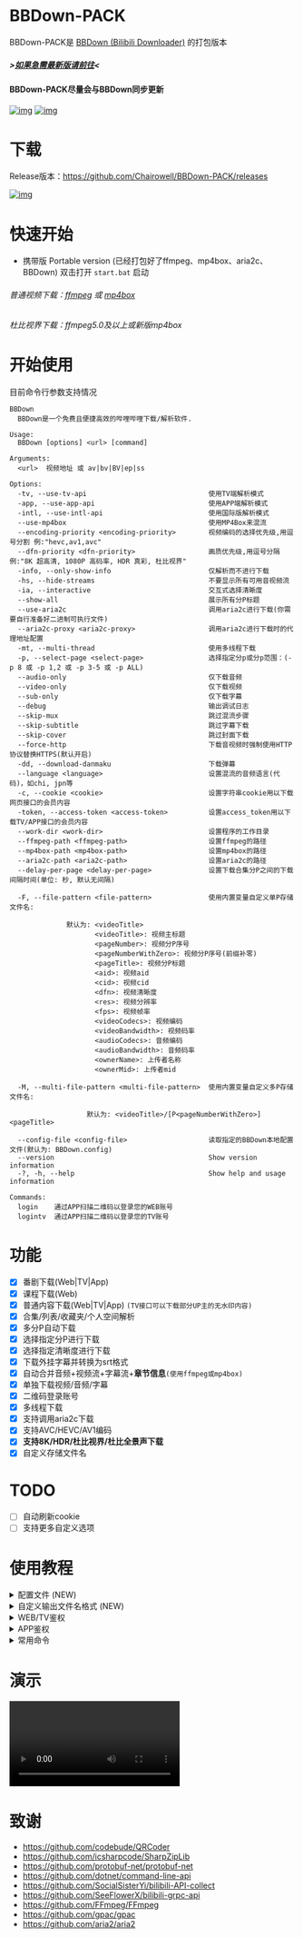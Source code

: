 # BBDown-PACK
BBDown-PACK是 [BBDown (Bilibili Downloader)](https://github.com/nilaoda/BBDown) 的打包版本
##### >[如果急需最新版请前往](https://github.com/nilaoda/BBDown/releases)<
#### BBDown-PACK尽量会与BBDown同步更新
[![img](https://img.shields.io/github/last-commit/Chairowell/BBDown-PACK?label=%E6%9C%80%E8%BF%91%E6%8F%90%E4%BA%A4)](https://github.com/nilaoda/BBDown) [![img](https://img.shields.io/github/license/Chairowell/BBDown-PACK?label=%E8%AE%B8%E5%8F%AF%E8%AF%81)](https://github.com/nilaoda/BBDown) 

# 下载
Release版本：https://github.com/Chairowell/BBDown-PACK/releases

[![img](https://img.shields.io/github/release/Chairowell/BBDown-PACK?label=%E6%9C%80%E6%96%B0%E7%89%88%E6%9C%AC)](https://github.com/nilaoda/BBDown/releases)

# 快速开始
* 携带版 Portable version (已经打包好了ffmpeg、mp4box、aria2c、BBDown)
双击打开 `start.bat` 启动


###### 普通视频下载：[ffmpeg](https://www.gyan.dev/ffmpeg/builds/) 或 [mp4box](https://gpac.wp.imt.fr/downloads/)
###### 杜比视界下载：ffmpeg5.0及以上或新版mp4box

# 开始使用
目前命令行参数支持情况
```
BBDown
  BBDown是一个免费且便捷高效的哔哩哔哩下载/解析软件.

Usage:
  BBDown [options] <url> [command]

Arguments:
  <url>  视频地址 或 av|bv|BV|ep|ss

Options:
  -tv, --use-tv-api                              使用TV端解析模式
  -app, --use-app-api                            使用APP端解析模式
  -intl, --use-intl-api                          使用国际版解析模式
  --use-mp4box                                   使用MP4Box来混流
  --encoding-priority <encoding-priority>        视频编码的选择优先级,用逗号分割 例:"hevc,av1,avc"
  --dfn-priority <dfn-priority>                  画质优先级,用逗号分隔 例:"8K 超高清, 1080P 高码率, HDR 真彩, 杜比视界"
  -info, --only-show-info                        仅解析而不进行下载
  -hs, --hide-streams                            不要显示所有可用音视频流
  -ia, --interactive                             交互式选择清晰度
  --show-all                                     展示所有分P标题
  --use-aria2c                                   调用aria2c进行下载(你需要自行准备好二进制可执行文件)
  --aria2c-proxy <aria2c-proxy>                  调用aria2c进行下载时的代理地址配置
  -mt, --multi-thread                            使用多线程下载
  -p, --select-page <select-page>                选择指定分p或分p范围：(-p 8 或 -p 1,2 或 -p 3-5 或 -p ALL)
  --audio-only                                   仅下载音频
  --video-only                                   仅下载视频
  --sub-only                                     仅下载字幕
  --debug                                        输出调试日志
  --skip-mux                                     跳过混流步骤
  --skip-subtitle                                跳过字幕下载
  --skip-cover                                   跳过封面下载
  --force-http                                   下载音视频时强制使用HTTP协议替换HTTPS(默认开启)
  -dd, --download-danmaku                        下载弹幕
  --language <language>                          设置混流的音频语言(代码)，如chi, jpn等
  -c, --cookie <cookie>                          设置字符串cookie用以下载网页接口的会员内容
  -token, --access-token <access-token>          设置access_token用以下载TV/APP接口的会员内容
  --work-dir <work-dir>                          设置程序的工作目录
  --ffmpeg-path <ffmpeg-path>                    设置ffmpeg的路径
  --mp4box-path <mp4box-path>                    设置mp4box的路径
  --aria2c-path <aria2c-path>                    设置aria2c的路径
  --delay-per-page <delay-per-page>              设置下载合集分P之间的下载间隔时间(单位: 秒, 默认无间隔)
  
  -F, --file-pattern <file-pattern>              使用内置变量自定义单P存储文件名:
  
              默认为: <videoTitle>
                     <videoTitle>: 视频主标题
                     <pageNumber>: 视频分P序号
                     <pageNumberWithZero>: 视频分P序号(前缀补零)
                     <pageTitle>: 视频分P标题
                     <aid>: 视频aid
                     <cid>: 视频cid
                     <dfn>: 视频清晰度
                     <res>: 视频分辨率
                     <fps>: 视频帧率
                     <videoCodecs>: 视频编码
                     <videoBandwidth>: 视频码率
                     <audioCodecs>: 音频编码
                     <audioBandwidth>: 音频码率
                     <ownerName>: 上传者名称
                     <ownerMid>: 上传者mid

  -M, --multi-file-pattern <multi-file-pattern>  使用内置变量自定义多P存储文件名:

                   默认为: <videoTitle>/[P<pageNumberWithZero>]<pageTitle>

  --config-file <config-file>                    读取指定的BBDown本地配置文件(默认为: BBDown.config)
  --version                                      Show version information
  -?, -h, --help                                 Show help and usage information

Commands:
  login    通过APP扫描二维码以登录您的WEB账号
  logintv  通过APP扫描二维码以登录您的TV账号
```

# 功能
- [x] 番剧下载(Web|TV|App)
- [x] 课程下载(Web)
- [x] 普通内容下载(Web|TV|App) `(TV接口可以下载部分UP主的无水印内容)`
- [x] 合集/列表/收藏夹/个人空间解析
- [x] 多分P自动下载
- [x] 选择指定分P进行下载
- [x] 选择指定清晰度进行下载
- [x] 下载外挂字幕并转换为srt格式
- [x] 自动合并音频+视频流+字幕流+**章节信息**`(使用ffmpeg或mp4box)`
- [x] 单独下载视频/音频/字幕
- [x] 二维码登录账号
- [x] 多线程下载
- [x] 支持调用aria2c下载
- [x] 支持AVC/HEVC/AV1编码
- [x] **支持8K/HDR/杜比视界/杜比全景声下载**
- [x] 自定义存储文件名

# TODO
- [ ] 自动刷新cookie
- [ ] 支持更多自定义选项

# 使用教程

<details>
<summary>配置文件 (NEW)</summary> 

---

在`1.4.9`或更高版本中，BBDown支持读取本地配置文件以简化命令行的手动输入。

如果用户没有指定`--config-file`，则默认读取程序同目录下的`BBDown.config`文件；若用户指定，则读取特定文件。

一个典型的配置文件:
```config
#本文件是BBDown程序的配置文件
#以#开头的都会被程序忽略
#然后剩余非空白内容程序逐行读取，对于一个选项，其参数应当在下一行出现

#例如下面将设置输出文件名格式
--file-pattern
<videoTitle>[<dfn>]

--multi-file-pattern
<videoTitle>/[P<pageNumberWithZero>]<pageTitle>[<dfn>]

#下面设置下载多个分P时，每个分P的下载间隔为2秒
--delay-per-page
2

#开启弹幕下载功能
--download-danmaku
```

</details>

<details>
<summary>自定义输出文件名格式 (NEW)</summary> 

---

在`1.4.9`或更高版本中，BBDown支持用户自定义合并时的文件名组成。
|  代码   | 含义  |
|  ----  | ----  |
`<videoTitle>`|视频主标题
`<pageNumber>`|视频分P序号
`<pageNumberWithZero>`|视频分P序号(前缀补零)
`<pageTitle>`|视频分P标题
`<aid>`|视频aid
`<cid>`|视频cid
`<dfn>`|视频清晰度
`<res>`|视频分辨率
`<fps>`|视频帧率
`<videoCodecs>`|视频编码
`<videoBandwidth>`|视频码率
`<audioCodecs>`|音频编码
`<audioBandwidth>`|音频码率
`<ownerName>`|上传者名称(下载番剧时，该值为"")
`<ownerMid>`|上传者mid(下载番剧时，该值为"")

</details>

<details>
<summary>WEB/TV鉴权</summary>  

---
  
扫码登录网页账号：
```
BBDown login
```
然后按照提示操作

扫码登录云视听小电视账号：
```
BBDown logintv
```
然后按照提示操作
 
*PS: 如果登录报错`The type initializer for 'Gdip' threw an exception`，请参考 [#37](https://github.com/nilaoda/BBDown/issues/37) 解决*

手动加载网页cookie：
```
BBDown -c "SESSDATA=******" "https://www.bilibili.com/video/BV1qt4y1X7TW"
```
手动加载云视听小电视token：
```
BBDown -tv -token "******" "https://www.bilibili.com/video/BV1qt4y1X7TW"
```

</details>

<details>
<summary>APP鉴权</summary>  

---

> 根据 [#123](https://github.com/nilaoda/BBDown/issues/123#issuecomment-877583825) ，可以填写TV登录产生的`access_token`来给APP接口使用。可复制`BBDownTV.data`到`BBDownApp.data`使程序自动读取.

目前程序无法自动获取鉴权信息，推荐通过**抓包**来获取.

在请求Header中寻找键为`authorization`的项，其值形为`identify_v1 5227************1`，其中的`5227************1`就是token(access_key)

获取后手动通过`-token`命令加载, 或写入`BBDownApp.data`使程序自动读取.
  
```
BBDown -app -token "******" "https://www.bilibili.com/video/BV1qt4y1X7TW"
```

</details>

<details>
<summary>常用命令</summary>  

---

下载普通视频：
```
BBDown "https://www.bilibili.com/video/BV1qt4y1X7TW"
```
使用TV接口下载(粉丝量大的UP主基本上是无水印片源)：
```
BBDown -tv "https://www.bilibili.com/video/BV1qt4y1X7TW"
```
当分P过多时，默认会隐藏展示全部的分P信息，你可以使用如下命令来显示所有每一个分P。
```
BBDown --show-all "https://www.bilibili.com/video/BV1At41167aj"
```
选择下载某些分P的三种情况：
* 单个分P：10
```
BBDown "https://www.bilibili.com/video/BV1At41167aj?p=10"
BBDown -p 10 "https://www.bilibili.com/video/BV1At41167aj"
```
* 多个分P：1,2,10
```
BBDown -p 1,2,10 "https://www.bilibili.com/video/BV1At41167aj"
```
* 范围分P：1-10
```
BBDown -p 1-10 "https://www.bilibili.com/video/BV1At41167aj"
```
下载番剧全集：
```
BBDown -p ALL "https://www.bilibili.com/bangumi/play/ss33073"
```

</details>

# 演示
<video src="https://user-images.githubusercontent.com/64683147/179356626-63984075-5107-45b1-91ca-dac2142755d3.mp4"></video>

# 致谢

* https://github.com/codebude/QRCoder
* https://github.com/icsharpcode/SharpZipLib
* https://github.com/protobuf-net/protobuf-net
* https://github.com/dotnet/command-line-api
* https://github.com/SocialSisterYi/bilibili-API-collect
* https://github.com/SeeFlowerX/bilibili-grpc-api
* https://github.com/FFmpeg/FFmpeg
* https://github.com/gpac/gpac
* https://github.com/aria2/aria2




